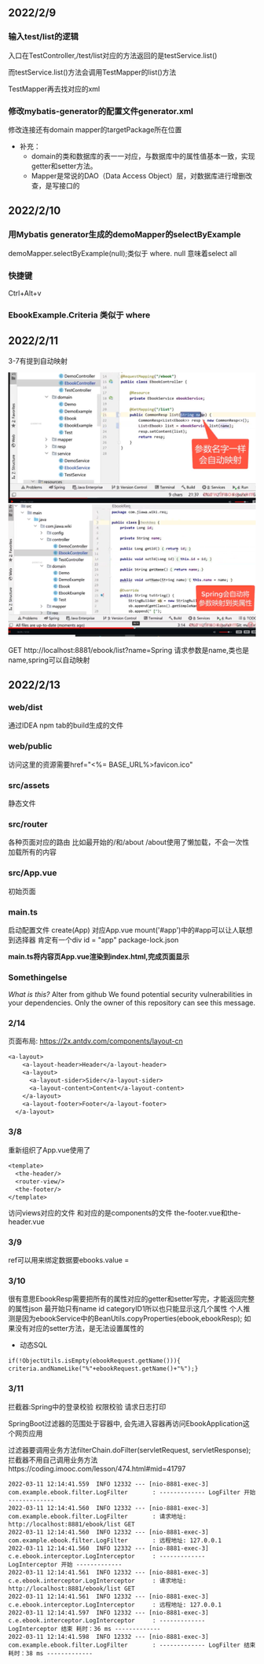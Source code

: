 
## 2022/2/9 

### 输入test/list的逻辑

入口在TestController,/test/list对应的方法返回的是testService.list()

而testService.list()方法会调用TestMapper的list()方法

TestMapper再去找对应的xml

### 修改mybatis-generator的配置文件generator.xml

修改连接还有domain mapper的targetPackage所在位置

- 补充：
  - domain的类和数据库的表一一对应，与数据库中的属性值基本一致，实现getter和setter方法。
  - Mapper是常说的DAO（Data Access Object）层，对数据库进行增删改查，是写接口的    

## 2022/2/10

### 用Mybatis generator生成的demoMapper的selectByExample
demoMapper.selectByExample(null);类似于 where. null 意味着select all

### 快捷键
Ctrl+Alt+v

### EbookExample.Criteria 类似于 where

## 2022/2/11
3-7有提到自动映射

![img.png](img.png)
![img_1.png](img_1.png)

GET http://localhost:8881/ebook/list?name=Spring
请求参数是name,类也是name,spring可以自动映射

## 2022/2/13



### web/dist
通过IDEA npm tab的build生成的文件

### web/public
访问这里的资源需要href="<%= BASE_URL%>favicon.ico"
### src/assets
静态文件

### src/router 
各种页面对应的路由
比如最开始的/和/about
/about使用了懒加载，不会一次性加载所有的内容

### src/App.vue
初始页面

### main.ts
启动配置文件
create(App) 对应App.vue
mount('#app')中的#app可以让人联想到选择器 肯定有一个div id = "app"
package-lock.json

**main.ts将内容页App.vue渲染到index.html,完成页面显示**


### Somethingelse 
_What is this?_ Alter from github
We found potential security vulnerabilities in your dependencies.
Only the owner of this repository can see this message.

### 2/14

页面布局: https://2x.antdv.com/components/layout-cn
```vue
<a-layout>
    <a-layout-header>Header</a-layout-header>
    <a-layout>
      <a-layout-sider>Sider</a-layout-sider>
      <a-layout-content>Content</a-layout-content>
    </a-layout>
    <a-layout-footer>Footer</a-layout-footer>
  </a-layout>
```
### 3/8
重新组织了App.vue使用了
```vue
<template>
  <the-header/>
  <router-view/>
  <the-footer/>
</template>
```
<router-view>访问views对应的文件
<the-header>和<the-footer>对应的是components的文件
the-footer.vue和the-header.vue

### 3/9
ref可以用来绑定数据要ebooks.value = 

### 3/10
很有意思EbookResp需要把所有的属性对应的getter和setter写完，才能返回完整的属性json
最开始只有name id categoryID1所以也只能显示这几个属性
个人推测是因为ebookService中的BeanUtils.copyProperties(ebook,ebookResp);
如果没有对应的setter方法，是无法设置属性的

- 动态SQL
```
if(!ObjectUtils.isEmpty(ebookRequest.getName())){
criteria.andNameLike("%"+ebookRequest.getName()+"%");}
```

### 3/11
拦截器:Spring中的登录校验 权限校验 请求日志打印

SpringBoot过滤器的范围处于容器中,
会先进入容器再访问EbookApplication这个网页应用

过滤器要调用业务方法filterChain.doFilter(servletRequest, servletResponse);
拦截器不用自己调用业务方法https://coding.imooc.com/lesson/474.html#mid=41797

```
2022-03-11 12:14:41.559  INFO 12332 --- [nio-8881-exec-3] com.example.ebook.filter.LogFilter       : ------------- LogFilter 开始 -------------
2022-03-11 12:14:41.560  INFO 12332 --- [nio-8881-exec-3] com.example.ebook.filter.LogFilter       : 请求地址: http://localhost:8881/ebook/list GET
2022-03-11 12:14:41.560  INFO 12332 --- [nio-8881-exec-3] com.example.ebook.filter.LogFilter       : 远程地址: 127.0.0.1
2022-03-11 12:14:41.560  INFO 12332 --- [nio-8881-exec-3] c.e.ebook.interceptor.LogInterceptor     : ------------- LogInterceptor 开始 -------------
2022-03-11 12:14:41.561  INFO 12332 --- [nio-8881-exec-3] c.e.ebook.interceptor.LogInterceptor     : 请求地址: http://localhost:8881/ebook/list GET
2022-03-11 12:14:41.561  INFO 12332 --- [nio-8881-exec-3] c.e.ebook.interceptor.LogInterceptor     : 远程地址: 127.0.0.1
2022-03-11 12:14:41.597  INFO 12332 --- [nio-8881-exec-3] c.e.ebook.interceptor.LogInterceptor     : ------------- LogInterceptor 结束 耗时：36 ms -------------
2022-03-11 12:14:41.598  INFO 12332 --- [nio-8881-exec-3] com.example.ebook.filter.LogFilter       : ------------- LogFilter 结束 耗时：38 ms -------------
```